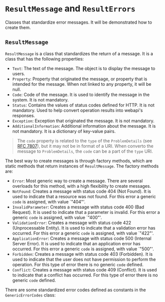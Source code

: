 # `ResultMessage` and `ResultErrors`

Classes that standardize error messages. It will be demonstrated how to create them.

## `ResultMessage`

`ResultMessage` is a class that standardizes the return of a message. It is a class that has the following properties:

- `Text`: The text of the message. The object is to display the message to users.
- `Property`: Property that originated the message, or property that is intended for the message. When not linked to any property, it will be null.
- `Code`: Code of the message. It is used to identify the message in the system. It is not mandatory.
- `Status`: Contains the values of status codes defined for HTTP. It is not mandatory. Used to help convert operation results into webapi's responses.
- `Exception`: Exception that originated the message. It is not mandatory.
- `AdditionalInformation`: Additional information about the message. It is not mandatory. It is a dictionary of key-value pairs.

> The `code` property is related to the `type` of the `ProblemDetails` (see [RFC 7807](https://tools.ietf.org/html/rfc7807)), but it may not be in format of a URI. When converto the message to `ProblemDetails`, the `code` can be a part of the `type` URI.

The best way to create messages is through factory methods,
which are static methods that return instances of `ResultMessage`.
The factory methods are:

- `Error`: Most generic way to create a message. There are several overloads for this method, with a high flexibility to create messages.
- `NotFound`: Creates a message with status code 404 (Not Found). It is used to indicate that a resource was not found. For this error a generic `code` is assigned, with value `"404"'.
- `InvalidParameter`: Creates a message with status code 400 (Bad Request). It is used to indicate that a parameter is invalid. For this error a generic `code` is assigned, with value `"400"'.
- `ValidationError`: Creates a message with status code 422 (Unprocessable Entity). It is used to indicate that a validation error has occurred. For this error a generic `code` is assigned, with value `"422"'.
- `ApplicationError`: Creates a message with status code 500 (Internal Server Error). It is used to indicate that an application error has occurred. For this error a generic `code` is assigned, with value `"500"'.
- `Forbidden`: Creates a message with status code 403 (Forbidden). It is used to indicate that the user does not have permission to perform the operation. For this type of error there is no generic `code` defined.
- `Conflict`: Creates a message with status code 409 (Conflict). It is used to indicate that a conflict has occurred. For this type of error there is no generic `code` defined.

There are some standardized error codes defined as constants in the `GenericErrorCodes` class:

